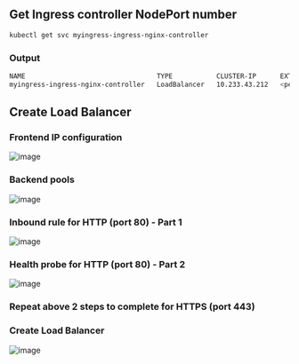 ## Get Ingress controller NodePort number
```bash
kubectl get svc myingress-ingress-nginx-controller
```

### Output
```bash
NAME                                 TYPE           CLUSTER-IP      EXTERNAL-IP   PORT(S)                      AGE
myingress-ingress-nginx-controller   LoadBalancer   10.233.43.212   <pending>     80:31760/TCP,443:30778/TCP   14h
```

## Create Load Balancer

### Frontend IP configuration
![image](https://user-images.githubusercontent.com/45472005/137051158-aee11e6b-9346-47bb-b7f3-8b91e65299ff.png)

### Backend pools
![image](https://user-images.githubusercontent.com/45472005/137052551-231a1492-9b2d-4277-a1b3-7af031799879.png)

### Inbound rule for HTTP (port 80) - Part 1
![image](https://user-images.githubusercontent.com/45472005/137052787-4df01219-75b0-439d-b403-1b090b3d423d.png)

### Health probe for HTTP (port 80) - Part 2
![image](https://user-images.githubusercontent.com/45472005/137053148-2fd1c3ea-cd5f-4d3b-90ce-a64240cbbc51.png)

### Repeat above 2 steps to complete for HTTPS (port 443)

### Create Load Balancer
![image](https://user-images.githubusercontent.com/45472005/137053395-37d0c753-a23a-42e7-9cf6-48197abeb2b6.png)
